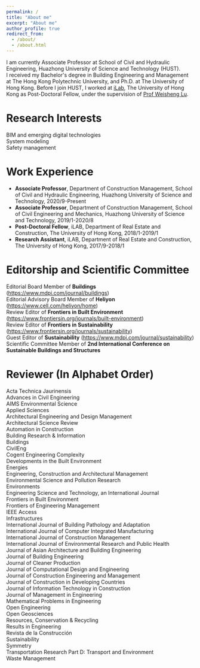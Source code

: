 ```yaml
---
permalink: /
title: "About me"
excerpt: "About me"
author_profile: true
redirect_from: 
  - /about/
  - /about.html
---
```

I am currently Associate Professor at School of Civil and Hydraulic Engineering, Huazhong University of Science and Technology (HUST).<br>
I received my Bachelor's degree in Building Engineering and Management at The Hong Kong Polytechnic University, and Ph.D. at The University of Hong Kong. Before I join HUST, I worked at [iLab](https://fac.arch.hku.hk/iLab/people/), The University of Hong Kong as Post-Doctoral Fellow, under the supervision of [Prof Weisheng Lu](https://www.arch.hku.hk/staff/faculty-office-staff/lu-wilson-w-s/).

# Research Interests
BIM and emerging digital technologies  
System modeling  
Safety management  

# Work Experience
* **Associate Professor**, Department of Construction Management, School of Civil and Hydraulic Engineering, Huazhong University of Science and Technology, 2020/9-Present
* **Associate Professor**, Department of Construction Management, School of Civil Engineering and Mechanics, Huazhong University of Science and Technology, 2019/1-2020/8
* **Post-Doctoral Fellow**, iLAB, Department of Real Estate and Construction, The University of Hong Kong, 2018/1-2019/1
* **Research Assistant**, iLAB, Department of Real Estate and Construction, The University of Hong Kong, 2017/9-2018/1

# Editorship and Scientific Committee
Editorial Board Member of **Buildings** (https://www.mdpi.com/journal/buildings)  
Editorial Advisory Board Member of **Heliyon** (https://www.cell.com/heliyon/home)  
Review Editor of **Frontiers in Built Environment** (https://www.frontiersin.org/journals/built-environment)  
Review Editor of **Frontiers in Sustainability** (https://www.frontiersin.org/journals/sustainability)  
Guest Editor of **Sustainability** (https://www.mdpi.com/journal/sustainability)  
Scientific Committee Member of **2nd International Conference on Sustainable Buildings and Structures**  

# Reviewer (In Alphabet Order)
Acta Technica Jaurinensis  
Advances in Civil Engineering  
AIMS Environmental Science  
Applied Sciences  
Architectural Engineering and Design Management  
Architectural Science Review  
Automation in Construction  
Building Research & Information  
Buildings  
CivilEng  
Cogent Engineering 
Complexity  
Developments in the Built Environment  
Energies  
Engineering, Construction and Architectural Management  
Environmental Science and Pollution Research  
Environments  
Engineering Science and Technology, an International Journal  
Frontiers in Built Environment  
Frontiers of Engineering Management  
IEEE Access  
Infrastructures  
International Journal of Building Pathology and Adaptation  
International Journal of Computer Integrated Manufacturing  
International Journal of Construction Management  
International Journal of Environmental Research and Public Health  
Journal of Asian Architecture and Building Engineering  
Journal of Building Engineering  
Journal of Cleaner Production  
Journal of Computational Design and Engineering  
Journal of Construction Engineering and Management  
Journal of Construction in Developing Countries  
Journal of Information Technology in Construction  
Journal of Management in Engineering  
Mathematical Problems in Engineering  
Open Engineering  
Open Geosciences  
Resources, Conservation & Recycling  
Results in Engineering  
Revista de la Construcción  
Sustainability  
Symmetry  
Transportation Research Part D: Transport and Environment  
Waste Management  

<!---Activity and Service--->
<!---Experience--->
